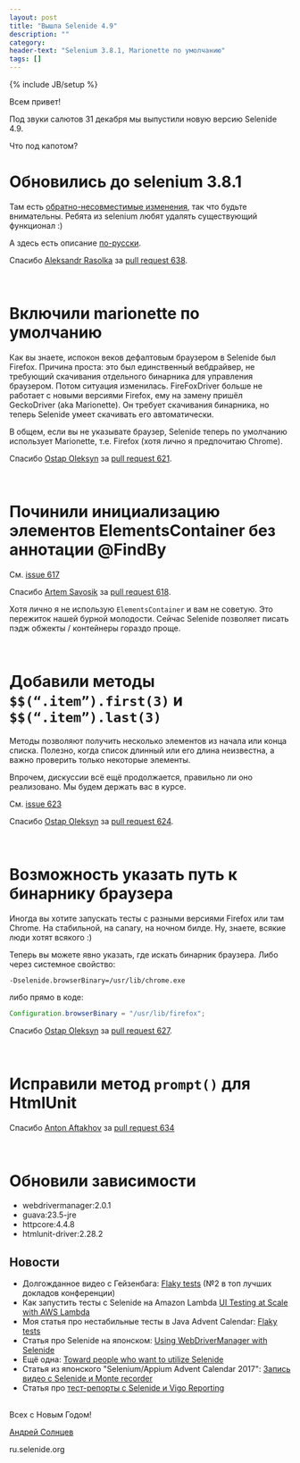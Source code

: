 ```yaml
---
layout: post
title: "Вышла Selenide 4.9"
description: ""
category:
header-text: "Selenium 3.8.1, Marionette по умолчанию"
tags: []
---
```

{% include JB/setup %}
 
Всем привет!

Под звуки салютов 31 декабря мы выпустили новую версию Selenide 4.9. 

Что под капотом?

# Обновились до selenium 3.8.1

Там есть [обратно-несовместимые изменения]({{site.SELENIUM_CHANGELOG}}), так что будьте внимательны.
Ребята из selenium любят удалять существующий функционал :) 

А здесь есть описание [по-русски](https://selenium2.ru/news/196-selenium-38.html).

Спасибо [Aleksandr Rasolka](https://github.com/rosolko) за [pull request 638](https://github.com/codeborne/selenide/pull/638). 

<br>

# Включили marionette по умолчанию

Как вы знаете, испокон веков дефалтовым браузером в Selenide был Firefox. 
Причина проста: это был единственный вебдрайвер, не требующий скачивания отдельного бинарника для управления браузером. 
Потом ситуация изменилась. FireFoxDriver больше не работает с новыми версиями Firefox, ему на замену пришёл GeckoDriver (aka Marionette).
Он требует скачивания бинарника, но теперь Selenide умеет скачивать его автоматически. 

В общем, если вы не указывате браузер, Selenide теперь по умолчанию использует Marionette, т.е. Firefox (хотя лично я предпочитаю Chrome). 

Спасибо [Ostap Oleksyn](https://github.com/ostap-oleksyn) за [pull request 621](https://github.com/codeborne/selenide/pull/621). 

<br>

# Починили инициализацию элементов ElementsContainer без аннотации @FindBy 

См. [issue 617](https://github.com/codeborne/selenide/issues/617)

Спасибо [Artem Savosik](https://github.com/CaBocuk) за [pull request 618](https://github.com/codeborne/selenide/pull/618). 

Хотя лично я не использую `ElementsContainer` и вам не советую. Это пережиток нашей бурной молодости.
Сейчас Selenide позволяет писать пэдж обжекты / контейнеры гораздо проще. 

<br>

# Добавили методы `$$(“.item”).first(3)` и `$$(“.item”).last(3)`

Методы позволяют получить несколько элементов из начала или конца списка. 
Полезно, когда список длинный или его длина неизвестна, а важно проверить только некоторые элементы.  

Впрочем, дискуссии всё ещё продолжается, правильно ли оно реализовано. Мы будем держать вас в курсе.  

См. [issue 623](https://github.com/codeborne/selenide/issues/623)

Спасибо [Ostap Oleksyn](https://github.com/ostap-oleksyn) за [pull request 624](https://github.com/codeborne/selenide/pull/624).

<br>

# Возможность указать путь к бинарнику браузера

Иногда вы хотите запускать тесты с разными версиями Firefox или там Chrome.
На стабильной, на canary, на ночном билде. Ну, знаете, всякие люди хотят всякого :)

Теперь вы можете явно указать, где искать бинарник браузера. Либо через системное свойство:
```
-Dselenide.browserBinary=/usr/lib/chrome.exe
```

либо прямо в коде:

```java
Configuration.browserBinary = "/usr/lib/firefox";
```

Спасибо [Ostap Oleksyn](https://github.com/ostap-oleksyn) за [pull request 627](https://github.com/codeborne/selenide/pull/627).

<br>

# Исправили метод `prompt()` для HtmlUnit 

Спасибо [Anton Aftakhov](https://github.com/simple-elf) за [pull request 634](https://github.com/codeborne/selenide/pull/634)

<br>

# Обновили зависимости
  * webdrivermanager:2.0.1
  * guava:23.5-jre
  * httpcore:4.4.8
  * htmlunit-driver:2.28.2

## Новости

* Долгожданное видео с Гейзенбага: [Flaky tests](https://www.youtube.com/watch?v=jLG3RXECQU8)   (№2 в топ лучших докладов конференции)
* Как запустить тесты с Selenide на Amazon Lambda [UI Testing at Scale with AWS Lambda](https://aws.amazon.com/blogs/devops/ui-testing-at-scale-with-aws-lambda/)
* Моя статья про нестабильные тесты в Java Advent Calendar: [Flaky tests](https://www.javaadvent.com/2017/12/flaky-tests.html)
* Статья про Selenide на японском: [Using WebDriverManager with Selenide](https://qiita.com/shimashima35/items/411f99a27b7ec5503532)
* Ещё одна: [Toward people who want to utilize Selenide](https://qiita.com/motoki1990/items/abe3b7472097d7e6085f)
* Статья из японского "Selenium/Appium Advent Calendar 2017": [Запись видео с Selenide и Monte recorder](https://qiita.com/shimashima35/items/0575ac5488edd6942d5a)
* Статья про [тест-репорты с Selenide и Vigo Reporting](https://www.linkedin.com/pulse/awesome-reporting-vigo-selenide-kushan-shalindra-amarasiri-)

<br>
Всех с Новым Годом! 
<br>

[Андрей Солнцев](http://asolntsev.github.io/)

ru.selenide.org
